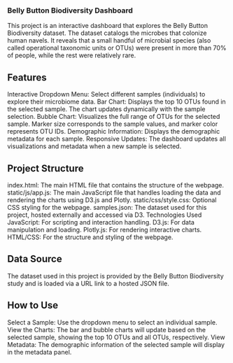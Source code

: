 ### Belly Button Biodiversity Dashboard
This project is an interactive dashboard that explores the Belly Button Biodiversity dataset. The dataset catalogs the microbes that colonize human navels. It reveals that a small handful of microbial species (also called operational taxonomic units or OTUs) were present in more than 70% of people, while the rest were relatively rare.

## Features
Interactive Dropdown Menu: Select different samples (individuals) to explore their microbiome data.
Bar Chart: Displays the top 10 OTUs found in the selected sample. The chart updates dynamically with the sample selection.
Bubble Chart: Visualizes the full range of OTUs for the selected sample. Marker size corresponds to the sample values, and marker color represents OTU IDs.
Demographic Information: Displays the demographic metadata for each sample.
Responsive Updates: The dashboard updates all visualizations and metadata when a new sample is selected.
## Project Structure
index.html: The main HTML file that contains the structure of the webpage.
static/js/app.js: The main JavaScript file that handles loading the data and rendering the charts using D3.js and Plotly.
static/css/style.css: Optional CSS styling for the webpage.
samples.json: The dataset used for this project, hosted externally and accessed via D3.
Technologies Used
JavaScript: For scripting and interaction handling.
D3.js: For data manipulation and loading.
Plotly.js: For rendering interactive charts.
HTML/CSS: For the structure and styling of the webpage.
## Data Source
The dataset used in this project is provided by the Belly Button Biodiversity study and is loaded via a URL link to a hosted JSON file.

## How to Use
Select a Sample: Use the dropdown menu to select an individual sample.
View the Charts: The bar and bubble charts will update based on the selected sample, showing the top 10 OTUs and all OTUs, respectively.
View Metadata: The demographic information of the selected sample will display in the metadata panel.
